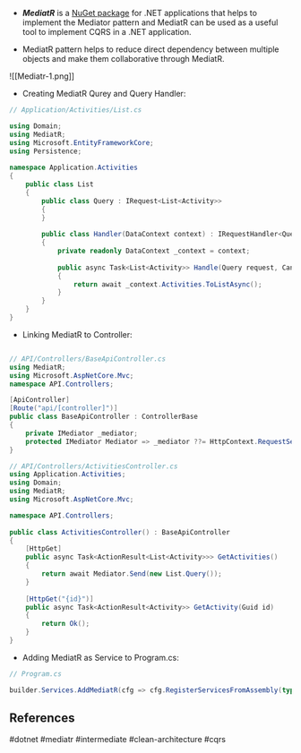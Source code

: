* **_MediatR_** is a [NuGet package](https://www.nuget.org/packages/MediatR) for .NET applications that helps to implement the Mediator pattern and MediatR can be used as a useful tool to implement CQRS in a .NET application.

* MediatR pattern helps to reduce direct dependency between multiple objects and make them collaborative through MediatR.

![[Mediatr-1.png]]


* Creating MediatR Qurey and Query Handler:

``` c#
// Application/Activities/List.cs

using Domain;
using MediatR;
using Microsoft.EntityFrameworkCore;
using Persistence;
  
namespace Application.Activities
{
    public class List
    {
        public class Query : IRequest<List<Activity>>
        {
        }
  
        public class Handler(DataContext context) : IRequestHandler<Query, List<Activity>>
        {
            private readonly DataContext _context = context;
            
            public async Task<List<Activity>> Handle(Query request, CancellationToken cancellationToken)
            {
                return await _context.Activities.ToListAsync();
            }
        }
    }
}
```

* Linking MediatR to Controller:

``` c#

// API/Controllers/BaseApiController.cs
using MediatR;
using Microsoft.AspNetCore.Mvc;
namespace API.Controllers;

[ApiController]
[Route("api/[controller]")]
public class BaseApiController : ControllerBase
{
    private IMediator _mediator;
    protected IMediator Mediator => _mediator ??= HttpContext.RequestServices.GetService<IMediator>();
}

// API/Controllers/ActivitiesController.cs
using Application.Activities;
using Domain;
using MediatR;
using Microsoft.AspNetCore.Mvc;

namespace API.Controllers;
  
public class ActivitiesController() : BaseApiController
{
    [HttpGet]
    public async Task<ActionResult<List<Activity>>> GetActivities()
    {
        return await Mediator.Send(new List.Query());
    }
  
    [HttpGet("{id}")]
    public async Task<ActionResult<Activity>> GetActivity(Guid id)
    {
        return Ok();
    }
}
```

* Adding MediatR as Service to Program.cs:

``` c#
// Program.cs

builder.Services.AddMediatR(cfg => cfg.RegisterServicesFromAssembly(typeof(List.Handler).Assembly));
```

## References

#dotnet #mediatr #intermediate #clean-architecture #cqrs